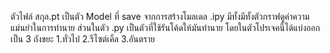 ตัวไฟล์ สกุล.pt เป็นตัว Model ที่ save จากการสร้างโมลเดล .ipy มีทั้งมีทั้งตัวกราฟดูค่าความแม่นยำในการทำนาย ส่วนในตัว .py เป็นตัวที่ใช้รันโค้ดให้มันทำนาย โดยในตัวโปรเจคนี้ได้แบ่งออกเป็น 3 ถังขยะ 1.ทั่วไป 2.รีไซต์เคิ้ล 3.อันตราย 
